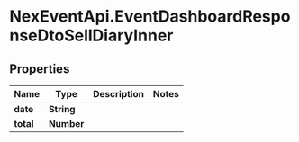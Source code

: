 # NexEventApi.EventDashboardResponseDtoSellDiaryInner

## Properties

Name | Type | Description | Notes
------------ | ------------- | ------------- | -------------
**date** | **String** |  | 
**total** | **Number** |  | 


